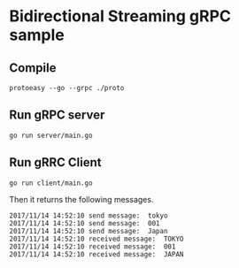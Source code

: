 # Bidirectional Streaming gRPC sample

## Compile
```
protoeasy --go --grpc ./proto
```

## Run gRPC server
```
go run server/main.go
```

## Run gRRC Client
```
go run client/main.go
```

Then it returns the following messages.
```
2017/11/14 14:52:10 send message:  tokyo
2017/11/14 14:52:10 send message:  001
2017/11/14 14:52:10 send message:  Japan
2017/11/14 14:52:10 received message:  TOKYO
2017/11/14 14:52:10 received message:  001
2017/11/14 14:52:10 received message:  JAPAN
```
